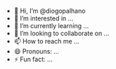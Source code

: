 - 👋 Hi, I’m @diogopalhano
- 👀 I’m interested in ...
- 🌱 I’m currently learning ...
- 💞️ I’m looking to collaborate on ...
- 📫 How to reach me ...
- 😄 Pronouns: ...
- ⚡ Fun fact: ...

<!---
diogopalhano/diogopalhano is a ✨ special ✨ repository because its `README.md` (this file) appears on your GitHub profile.
You can click the Preview link to take a look at your changes.
--->
